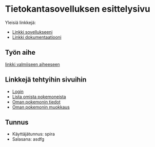 # Tietokantasovelluksen esittelysivu

Yleisiä linkkejä:

* [Linkki sovellukseeni](https://herring.users.cs.helsinki.fi/spirraw/)
* [Linkki dokumentaatiooni](https://github.com/spirraw/Tsoha-Bootstrap/blob/master/doc/dokumentaatio.pdf)

## Työn aihe

[linkki valmiiseen aiheeseen](http://advancedkittenry.github.io/suunnittelu_ja_tyoymparisto/aiheet/Pokemon-kanta.html) 

## Linkkejä tehtyihin sivuihin
* [Login](https://herring.users.cs.helsinki.fi/spirraw/login)
* [Lista omista pokemoneista](https://herring.users.cs.helsinki.fi/spirraw/owned)
* [Oman pokemonin tiedot](https://herring.users.cs.helsinki.fi/spirraw/owned/pokemon)
* [Oman pokemonin muokkaus](https://herring.users.cs.helsinki.fi/spirraw/owned/edit)

## Tunnus
- Käyttäjätunnus: spira
- Salasana: asdfg

